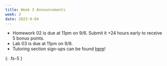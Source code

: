 ```yaml
---
title: Week 3 Announcements
week: 3
date: 2023-9-04
---
```


* Homework 02 is due at 11pm on 9/6. Submit it +24 hours early to receive 5 bonus points.
* Lab 03 is due at 11pm on 9/8.
* Tutoring section sign-ups can be found [here](https://tutoring.data8.org/)!

{: .fs-5 }
